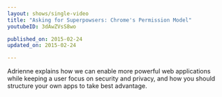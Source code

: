 ```yaml
---
layout: shows/single-video
title: "Asking for Superpowsers: Chrome's Permission Model"
youtubeID: 3dAwZVsS8wo

published_on: 2015-02-24
updated_on: 2015-02-24

---
```


Adrienne explains how we can enable more powerful web applications while keeping a user focus on security and privacy, and how you should structure your own apps to take best advantage.
